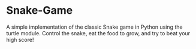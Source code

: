 # Snake-Game
 A simple implementation of the classic Snake game in Python using the turtle module. Control the snake, eat the food to grow, and try to beat your high score!
